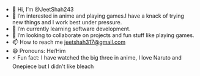 - 👋 Hi, I’m @JeetShah243
- 👀 I’m interested in anime and playing games.I have a knack of trying new things and I work best under pressure.
- 🌱 I’m currently learning software development.
- 💞️ I’m looking to collaborate on projects and fun stuff like playing games.
- 📫 How to reach me jeetshah317@gmail.com
- 😄 Pronouns: He/Him
- ⚡ Fun fact: I have watched the big three in anime, I love Naruto and Onepiece but I didn't like bleach 

<!---
JeetShah243/JeetShah243 is a ✨ special ✨ repository because its `README.md` (this file) appears on your GitHub profile.
You can click the Preview link to take a look at your changes.
--->
